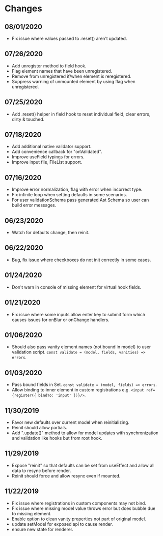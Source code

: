 # Changes

## 08/01/2020

- Fix issue where values passed to .reset() aren't updated.

## 07/26/2020

- Add unregister method to field hook.
- Flag element names that have been unregistered.
- Remove from unregistered if/when element is reregistered.
- Suppress warning of unmounted element by using flag when unregistered.

## 07/25/2020

- Add .reset() helper in field hook to reset individual field, clear errors, dirty & touched.

## 07/18/2020

- Add additional native validator support.
- Add convenience callback for "onValidated".
- Improve useField typings for errors.
- Improve input file, FileList support.

## 07/16/2020

- Improve error normalization, flag with error when incorrect type.
- Fix infinite loop when setting defaults in some scenarios.
- For user validationSchema pass generated Ast Schema so user can build error messages.

## 06/23/2020

- Watch for defaults change, then reinit.

## 06/22/2020

- Bug, fix issue where checkboxes do not init correctly in some cases.

## 01/24/2020

- Don't warn in console of missing element for virtual hook fields.

## 01/21/2020

- Fix issue where some inputs allow enter key to submit form which causes issues for onBlur or onChange handlers.

## 01/06/2020

- Should also pass vanity element names (not bound in model) to user validation script. `const validate = (model, fields, vanities) => errors`.

## 01/03/2020

- Pass bound fields in Set. `const validate = (model, fields) => errors`.
- Allow binding to inner element in custom registrations e.g. `<input ref={register({ bindTo: 'input' })}/>`.

## 11/30/2019

- Favor new defaults over current model when reinitializing.
- Reinit should allow partials.
- Add ".update()" method to allow for model updates with synchronization and validation like hooks but from root hook.

## 11/29/2019

- Expose "reinit" so that defaults can be set from useEffect and allow all data to resync before render.
- Reinit should force and allow resync even if mounted.

## 11/22/2019

- Fix issue where registrations in custom components may not bind.
- Fix issue where missing model value throws error but does bubble due to missing element.
- Enable option to clean vanity properties not part of original model.
- update setModel for exposed api to cause render.
- ensure new state for renderer.